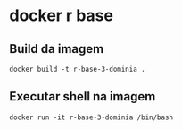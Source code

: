 # docker r base

## Build da imagem

```
docker build -t r-base-3-dominia .
```

## Executar shell na imagem

```
docker run -it r-base-3-dominia /bin/bash
```